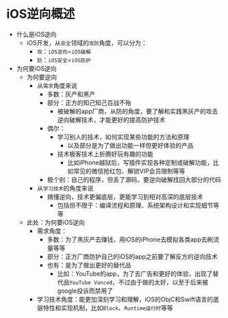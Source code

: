 # iOS逆向概述

* 什么是iOS逆向
  * iOS开发，从`安全`领域的`攻防`角度，可以分为：
    * `攻`：`iOS逆向`=`iOS破解`
    * `防`：`iOS安全`=`iOS防护`
* 为何要iOS逆向
  * 为何要逆向
    * 从`需求`角度来说
      * 多数：灰产和黑产
      * 部分：正方的知己知己百战不殆
        * 被破解的app厂商，从防的角度，要了解和实践黑灰产的攻击逆向破解技术，才能更好的提高防护技术
      * 偶尔：
        * 学习别人的技术，如何实现某些功能的方法和原理
          * 以及部分是为了做出功能一样但更好体验的产品
        * 技术极客技术上折腾好玩有趣的功能
          * 比如iPhone越狱后，写插件实现各种定制或破解功能，比如常见的微信抢红包、解锁VIP会员限制等等
      * 极个别：自己的程序，但丢了源码，要逆向破解找回大部分的代码
    * 从`学习技术`的角度来说
      * 搞懂逆向，技术更偏底层，更能学习到相对高深的底层技术
        * 包括但不限于：编译流程和原理、系统架构设计和实现细节等等
  * 此处：为何要iOS逆向
    * 需求角度：
      * 多数：为了黑灰产去赚钱，用iOS的iPhone去模拟各类app去刷流量等等
      * 部分：正方厂商防护自己的iOS的app之前要了解反方的逆向技术
      * 也有：是为了做出更好的替代品
        * 比如：YouTube的app，为了去广告和更好的体验，出现了替代品`YouTube Vanced`，不过由于做的太好，以至于后来被google投诉而禁用了
    * 学习技术角度：能更加深刻学习和理解，iOS的ObjC和Swift语言的底层特性和实现机制，比如`Block`、`Runtime运行时`等等
